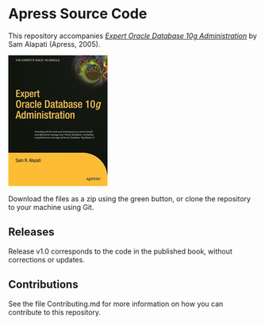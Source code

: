 # Apress Source Code

This repository accompanies [*Expert Oracle Database 10g Administration*](http://www.apress.com/9781590594513) by Sam Alapati (Apress, 2005).

![Cover image](9781590594513.jpg)

Download the files as a zip using the green button, or clone the repository to your machine using Git.

## Releases

Release v1.0 corresponds to the code in the published book, without corrections or updates.

## Contributions

See the file Contributing.md for more information on how you can contribute to this repository.
